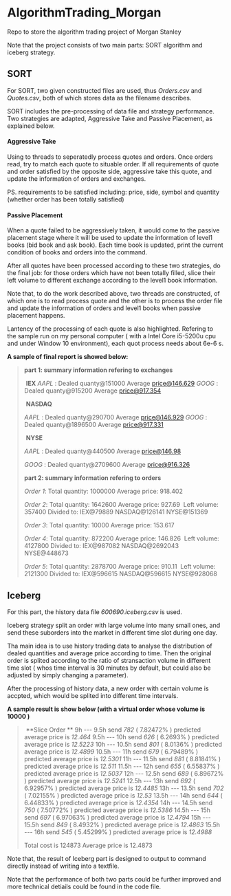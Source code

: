 # AlgorithmTrading_Morgan
Repo to store the algorithm trading project of Morgan Stanley

Note that the project consists of two main parts: SORT algorithm and iceberg strategy.

## SORT

For SORT, two given constructed files are used, thus *Orders.csv* and *Quotes.csv*, both of which stores data as the filename describes.

SORT includes the pre-processing of data file and strategy performance. Two strategies are adapted, Aggressive Take and Passive Placement, as explained below.

#### Aggressive Take

Using to threads to seperatedly process quotes and orders. Once orders read, try to match each quote to situable order. If all requirements of quote and order satisfied by the opposite side, aggressive take this quote, and update the information of orders and exchanges.

PS. requirements to be satisfied including: price, side, symbol and quantity (whether order has been totally satisfied)

#### Passive Placement

When a quote failed to be aggressively taken, it would come to the passive placement stage where it will be used to update the information of level1 books (bid book and ask book). Each time book is updated, print the current condition of books and orders into the command.

After all quotes have been processed according to these two strategies, do the final job: for those orders which have not been totally filled, slice their left volume to different exchange according to the level1 book information.

Note that, to do the work described above, two threads are constructed, of which one is to read process quote and the other is to process the order file and update the information of orders and level1 books when passive placement happens.

Lantency of the processing of each quote is also highlighted. Refering to the sample run on my personal computer ( with a Intel Core i5-5200u cpu and under Window 10 environment), each quot process needs about 6e-6 s.

**A sample of final report is showed below:**

> **part 1: summary information refering to exchanges**
>
> ​					 **IEX**
> *AAPL* : Dealed quanty@151000   Average price@146.629
> *GOOG* : Dealed quanty@915200   Average price@917.354
>
> ​              				**NASDAQ**
>
> *AAPL* : Dealed quanty@290700   Average price@146.929
> *GOOG* : Dealed quanty@1896500   Average price@917.331
>
> ​             				**NYSE**
>
> *AAPL* : Dealed quanty@440500   Average price@146.98
>
> *GOOG* : Dealed quanty@2709600   Average price@916.326
>
> **part 2: summary information refering to orders**
>
> *Order 1*:   Total quantity: 1000000   Average price: 918.402
>
> *Order 2*:   Total quantity: 1642600   Average price: 927.69
> ​		 Left volume: 357400          Divided to: IEX@79889  NASDAQ@126141  NYSE@151369  
>
> *Order 3*:   Total quantity: 10000   Average price: 153.617
>
> *Order 4*:   Total quantity: 872200   Average price: 146.826
> ​		 Left volume: 4127800       Divided to: IEX@987082  NASDAQ@2692043  NYSE@448673  
>
> *Order 5*:   Total quantity: 2878700   Average price: 910.11
> ​		 Left volume: 2121300       Divided to: IEX@596615  NASDAQ@596615  NYSE@928068  

## Iceberg

For this part, the history data file *600690.iceberg.csv* is used.

Iceberg strategy split an order with large volume into many small ones, and send these suborders into the market in different time slot during one day.

Tha main idea is to use history trading data to analyse the distribution of dealed quantities and average price according to time. Then the original order is splited according to the ratio of stransaction volume in different time slot ( whos time interval is 30 minutes by default, but could also be adjusted by simply changing a parameter).

After the processing of history data, a new order with certain volume is accpted, which would be splited into different time intervals. 

**A sample result is show below (with a virtual order whose volume is 10000  )**

> ​							**Slice Order **
>    9h ---  9.5h  	send *782* ( 7.82472% )  	predicted average price is *12.464*
>  9.5h ---   10h 	send *626* (  6.2693% )  	predicted average price is *12.5223*
>   10h --- 10.5h 	send *801* (  8.0136% )  	predicted average price is *12.4899*
> 10.5h ---   11h 	 send *679* ( 6.79489% )  	predicted average price is *12.5301*
>   11h --- 11.5h  	send *881* ( 8.81841% ) 	 predicted average price is *12.511*
> 11.5h ---   12h 	 send *655* ( 6.55837% )  	predicted average price is *12.5037*
>   12h --- 12.5h  	send *689* ( 6.89672% )  	predicted average price is *12.5241*
> 12.5h ---   13h 	 send *692* ( 6.92957% ) 	 predicted average price is *12.4485*
>   13h --- 13.5h  	send *702* ( 7.02155% ) 	 predicted average price is *12.53*
> 13.5h ---   14h  	send *644* ( 6.44833% ) 	 predicted average price is *12.4354*
>   14h --- 14.5h  	send *750* ( 7.50772% ) 	 predicted average price is *12.5386*
> 14.5h ---   15h 	 send *697* ( 6.97063% ) 	 predicted average price is *12.4794*
>   15h --- 15.5h 	 send *849* (  8.4932% ) 	 predicted average price is *12.4863*
> 15.5h ---   16h  	send *545* ( 5.45299% ) 	 predicted average price is *12.4988*
>
> Total cost is 124873   Average price is 12.4873

Note that, the result of Iceberg part is designed to output to command directly instead of writing into a textfile.

Note that the performance of both two parts could be further improved and more technical detiails could be found in the code file.